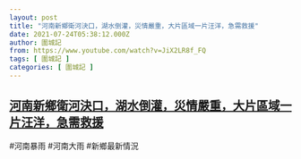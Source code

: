 ```yaml
---
layout: post
title: "河南新鄉衛河決口，湖水倒灌，災情嚴重，大片區域一片汪洋，急需救援"
date: 2021-07-24T05:38:12.000Z
author: 圍城記
from: https://www.youtube.com/watch?v=JiX2LR8f_FQ
tags: [ 圍城記 ]
categories: [ 圍城記 ]
---
```

<!--1627105092000-->
[河南新鄉衛河決口，湖水倒灌，災情嚴重，大片區域一片汪洋，急需救援](https://www.youtube.com/watch?v=JiX2LR8f_FQ)
------

<div>
#河南暴雨 #河南大雨 #新鄉最新情況
</div>
